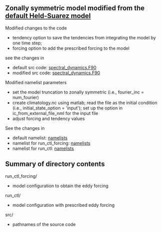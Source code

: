 ## Zonally symmetric model modified from the [default Held-Suarez model](../default)

Modified changes to the code
- tendency option to save the tendencies from integrating the model by one time step; 
- forcing option to add the prescribed forcing to the model  

see the changes in
- default src code: [spectral_dynamics.F90](../../../src/atmos_spectral/model/spectral_dynamics.F90)
- modified src code: [spectral_dynamics.F90](./src/spectral_dynamics.F90)

Modified namelist parameters
- set the model truncation to zonally symmetric (i.e., fourier_inc = num_fourier)
- create climatology.nc using matlab; read the file as the initial condition (i.e., initial_state_option    = 'input'); set up the option in ic_from_external_file_nml for the input file
- adjust forcing and tendency values

See the changes in
- default namelist: [namelists](../default/run_ctl/namelists)
- namelist for run_ctl_forcing: [namelists](./run_ctl/namelists)
- namelist for run_ctl: [namelists](./run_ctl/namelists)

## Summary of directory contents
run_ctl_forcing/  
- model configuration to obtain the eddy forcing

run_ctl/  
- model configuration with prescribed eddy forcing

src/  
- pathnames of the source code 
